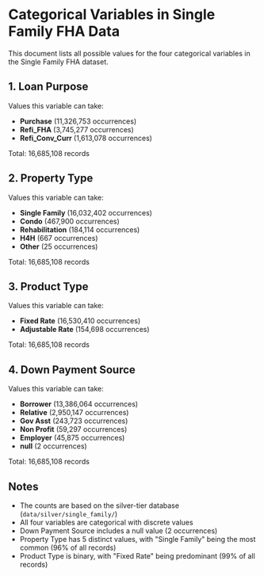 # Categorical Variables in Single Family FHA Data

This document lists all possible values for the four categorical variables in the Single Family FHA dataset.

## 1. Loan Purpose

Values this variable can take:
- **Purchase** (11,326,753 occurrences)
- **Refi_FHA** (3,745,277 occurrences)
- **Refi_Conv_Curr** (1,613,078 occurrences)

Total: 16,685,108 records

## 2. Property Type

Values this variable can take:
- **Single Family** (16,032,402 occurrences)
- **Condo** (467,900 occurrences)
- **Rehabilitation** (184,114 occurrences)
- **H4H** (667 occurrences)
- **Other** (25 occurrences)

Total: 16,685,108 records

## 3. Product Type

Values this variable can take:
- **Fixed Rate** (16,530,410 occurrences)
- **Adjustable Rate** (154,698 occurrences)

Total: 16,685,108 records

## 4. Down Payment Source

Values this variable can take:
- **Borrower** (13,386,064 occurrences)
- **Relative** (2,950,147 occurrences)
- **Gov Asst** (243,723 occurrences)
- **Non Profit** (59,297 occurrences)
- **Employer** (45,875 occurrences)
- **null** (2 occurrences)

Total: 16,685,108 records

## Notes

- The counts are based on the silver-tier database (`data/silver/single_family/`)
- All four variables are categorical with discrete values
- Down Payment Source includes a null value (2 occurrences)
- Property Type has 5 distinct values, with "Single Family" being the most common (96% of all records)
- Product Type is binary, with "Fixed Rate" being predominant (99% of all records)

